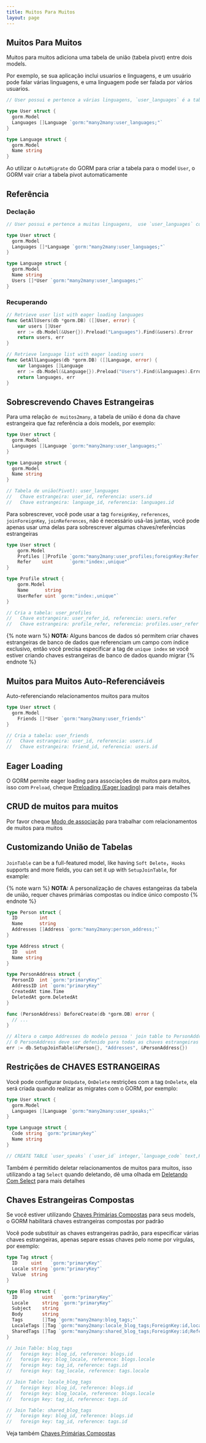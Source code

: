 ```yaml
---
title: Muitos Para Muitos
layout: page
---
```


## Muitos Para Muitos

Muitos para muitos adiciona uma tabela de união (tabela pivot) entre dois models.

Por exemplo, se sua aplicação inclui usuarios e linguagens, e um usuário pode falar várias linguagens, e uma linguagem pode ser falada por vários usuarios.

```go
// User possui e pertence a várias linguagens, `user_languages` é a tabela de união (tabela pivot)

type User struct {
  gorm.Model
  Languages []Language `gorm:"many2many:user_languages;"`
}

type Language struct {
  gorm.Model
  Name string
}
```

Ao utilizar o `AutoMigrate` do GORM para criar a tabela para o model `User`, o GORM vair criar a tabela pivot automaticamente

## Referência

### Declação
```go
// User possui e pertence a muitas linguagens,  use `user_languages` como tabela de união (tabela pivot)

type User struct {
  gorm.Model
  Languages []*Language `gorm:"many2many:user_languages;"`
}

type Language struct {
  gorm.Model
  Name string
  Users []*User `gorm:"many2many:user_languages;"`
}
```

### Recuperando
```go
// Retrieve user list with eager loading languages
func GetAllUsers(db *gorm.DB) ([]User, error) {
    var users []User
    err := db.Model(&User{}).Preload("Languages").Find(&users).Error
    return users, err
}

// Retrieve language list with eager loading users
func GetAllLanguages(db *gorm.DB) ([]Language, error) {
    var languages []Language
    err := db.Model(&Language{}).Preload("Users").Find(&languages).Error
    return languages, err
}
```

## Sobrescrevendo Chaves Estrangeiras

Para uma relação `de muitos2many`, a tabela de união é dona da chave estrangeira que faz referência a dois models, por exemplo:

```go
type User struct {
  gorm.Model
  Languages []Language `gorm:"many2many:user_languages;"`
}

type Language struct {
  gorm.Model
  Name string
}

// Tabela de união(Pivot): user_languages
//   Chave estrangeira: user_id, referencia: users.id
//   Chave estrangeira: language_id, referencia: languages.id
```

Para sobrescrever, você pode usar a tag `foreignKey`, `references`, `joinForeignKey`, `joinReferences`, não é necessário usá-las juntas, você pode apenas usar uma delas para sobrescrever algumas chaves/referências estrangeiras

```go
type User struct {
    gorm.Model
    Profiles []Profile `gorm:"many2many:user_profiles;foreignKey:Refer;joinForeignKey:UserReferID;References:UserRefer;joinReferences:ProfileRefer"`
    Refer    uint      `gorm:"index:,unique"`
}

type Profile struct {
    gorm.Model
    Name      string
    UserRefer uint `gorm:"index:,unique"`
}

// Cria a tabela: user_profiles
//   Chave estrangeira: user_refer_id, referencia: users.refer
//   Chave estrangeira: profile_refer, referencia: profiles.user_refer
```

{% note warn %}
**NOTA:** Alguns bancos de dados só permitem criar chaves estrangeiras de banco de dados que referenciam um campo com índice exclusivo, então você precisa especificar a tag de `unique index` se você estiver criando chaves estrangeiras de banco de dados quando migrar
{% endnote %}

## Muitos para Muitos Auto-Referenciáveis

Auto-referenciando relacionamentos muitos para muitos

```go
type User struct {
  gorm.Model
    Friends []*User `gorm:"many2many:user_friends"`
}

// Cria a tabela: user_friends
//   Chave estrangeira: user_id, referencia: users.id
//   Chave estrangeira: friend_id, referencia: users.id
```

## Eager Loading

O GORM permite eager loading para associações de muitos para muitos, isso com `Preload`, cheque [Preloading (Eager loading)](preload.html) para mais detalhes

## CRUD de muitos para muitos

Por favor cheque [Modo de associação](associations.html#Association-Mode) para trabalhar com relacionamentos de muitos para muitos

## Customizando União de Tabelas

`JoinTable` can be a full-featured model, like having `Soft Delete`，`Hooks` supports and more fields, you can set it up with `SetupJoinTable`, for example:

{% note warn %}
**NOTA:** A personalização de chaves estangeiras da tabela de união, requer chaves primárias compostas ou índice único composto
{% endnote %}

```go
type Person struct {
  ID        int
  Name      string
  Addresses []Address `gorm:"many2many:person_address;"`
}

type Address struct {
  ID   uint
  Name string
}

type PersonAddress struct {
  PersonID  int `gorm:"primaryKey"`
  AddressID int `gorm:"primaryKey"`
  CreatedAt time.Time
  DeletedAt gorm.DeletedAt
}

func (PersonAddress) BeforeCreate(db *gorm.DB) error {
  // ...
}

// Altera o campo Addresses do modelo pessoa ' join table to PersonAddress
// O PersonAddress deve ser defenido para todas as chaves estrangeiras requeridas ou lançará um erro
err := db.SetupJoinTable(&Person{}, "Addresses", &PersonAddress{})
```

## Restrições de CHAVES ESTRANGEIRAS

Você pode configurar `OnUpdate`, `OnDelete` restrições com a tag `OnDelete`, ela será criada quando realizar as migrates com o GORM, por exemplo:

```go
type User struct {
  gorm.Model
  Languages []Language `gorm:"many2many:user_speaks;"`
}

type Language struct {
  Code string `gorm:"primarykey"`
  Name string
}

// CREATE TABLE `user_speaks` (`user_id` integer,`language_code` text,PRIMARY KEY (`user_id`,`language_code`),CONSTRAINT `fk_user_speaks_user` FOREIGN KEY (`user_id`) REFERENCES `users`(`id`) ON DELETE SET NULL ON UPDATE CASCADE,CONSTRAINT `fk_user_speaks_language` FOREIGN KEY (`language_code`) REFERENCES `languages`(`code`) ON DELETE SET NULL ON UPDATE CASCADE);
```

Também é permitido deletar relacionamentos de muitos para muitos, isso utilizando a tag `Select` quando deletando, dê uma olhada em [Deletando Com Select](associations.html#delete_with_select) para mais detalhes

## Chaves Estrangeiras Compostas

Se você estiver utilizando [Chaves Primárias Compostas](composite_primary_key.html) para seus models, o GORM habilitará chaves estrangeiras compostas por padrão

Você pode substituir as chaves estrangeiras padrão, para especificar várias chaves estrangeiras, apenas separe essas chaves pelo nome por vírgulas, por exemplo:

```go
type Tag struct {
  ID     uint   `gorm:"primaryKey"`
  Locale string `gorm:"primaryKey"`
  Value  string
}

type Blog struct {
  ID         uint   `gorm:"primaryKey"`
  Locale     string `gorm:"primaryKey"`
  Subject    string
  Body       string
  Tags       []Tag `gorm:"many2many:blog_tags;"`
  LocaleTags []Tag `gorm:"many2many:locale_blog_tags;ForeignKey:id,locale;References:id"`
  SharedTags []Tag `gorm:"many2many:shared_blog_tags;ForeignKey:id;References:id"`
}

// Join Table: blog_tags
//   foreign key: blog_id, reference: blogs.id
//   foreign key: blog_locale, reference: blogs.locale
//   foreign key: tag_id, reference: tags.id
//   foreign key: tag_locale, reference: tags.locale

// Join Table: locale_blog_tags
//   foreign key: blog_id, reference: blogs.id
//   foreign key: blog_locale, reference: blogs.locale
//   foreign key: tag_id, reference: tags.id

// Join Table: shared_blog_tags
//   foreign key: blog_id, reference: blogs.id
//   foreign key: tag_id, reference: tags.id
```

Veja também [Chaves Primárias Compostas](composite_primary_key.html)
